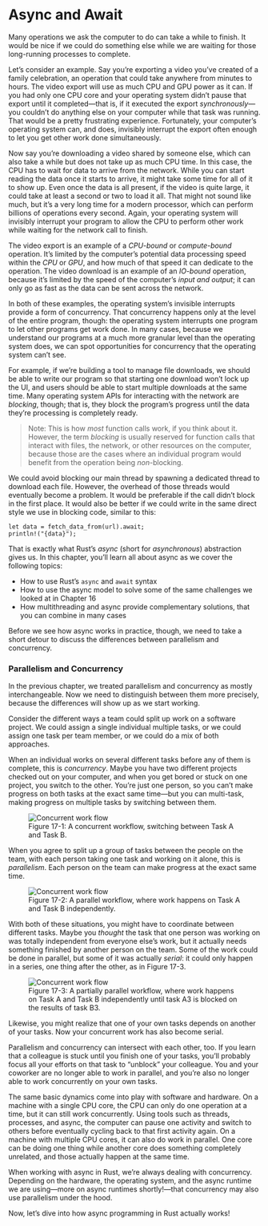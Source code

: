 # Async and Await

Many operations we ask the computer to do can take a while to finish. It would
be nice if we could do something else while we are waiting for those
long-running processes to complete.

Let’s consider an example. Say you’re exporting a video you’ve created of a
family celebration, an operation that could take anywhere from minutes to hours.
The video export will use as much CPU and GPU power as it can. If you had only
one CPU core and your operating system didn’t pause that export until it
completed—that is, if it executed the export _synchronously_—you couldn’t do
anything else on your computer while that task was running. That would be a
pretty frustrating experience. Fortunately, your computer’s operating system
can, and does, invisibly interrupt the export often enough to let you get other
work done simultaneously.

Now say you’re downloading a video shared by someone else, which can also take a
while but does not take up as much CPU time. In this case, the CPU has to wait
for data to arrive from the network. While you can start reading the data once
it starts to arrive, it might take some time for all of it to show up. Even once
the data is all present, if the video is quite large, it could take at least a
second or two to load it all. That might not sound like much, but it’s a very
long time for a modern processor, which can perform billions of operations every
second. Again, your operating system will invisibly interrupt your program to
allow the CPU to perform other work while waiting for the network call to
finish.

The video export is an example of a _CPU-bound_ or _compute-bound_ operation.
It’s limited by the computer’s potential data processing speed within the _CPU_
or _GPU_, and how much of that speed it can dedicate to the operation. The video
download is an example of an _IO-bound_ operation, because it’s limited by the
speed of the computer’s _input and output_; it can only go as fast as the data
can be sent across the network.

In both of these examples, the operating system’s invisible interrupts provide a
form of concurrency. That concurrency happens only at the level of the entire
program, though: the operating system interrupts one program to let other
programs get work done. In many cases, because we understand our programs at a
much more granular level than the operating system does, we can spot
opportunities for concurrency that the operating system can’t see.

For example, if we’re building a tool to manage file downloads, we should be
able to write our program so that starting one download won’t lock up the UI,
and users should be able to start multiple downloads at the same time. Many
operating system APIs for interacting with the network are _blocking_, though;
that is, they block the program’s progress until the data they’re processing is
completely ready.

> Note: This is how _most_ function calls work, if you think about it. However,
> the term _blocking_ is usually reserved for function calls that interact with
> files, the network, or other resources on the computer, because those are the
> cases where an individual program would benefit from the operation being
> _non_-blocking.

We could avoid blocking our main thread by spawning a dedicated thread to
download each file. However, the overhead of those threads would eventually
become a problem. It would be preferable if the call didn’t block in the first
place. It would also be better if we could write in the same direct style we use
in blocking code, similar to this:

```rust,ignore,does_not_compile
let data = fetch_data_from(url).await;
println!("{data}");
```

That is exactly what Rust’s _async_ (short for _asynchronous_) abstraction gives
us. In this chapter, you’ll learn all about async as we cover the following
topics:

- How to use Rust’s `async` and `await` syntax
- How to use the async model to solve some of the same challenges we looked at
  in Chapter 16
- How multithreading and async provide complementary solutions, that you can
  combine in many cases

Before we see how async works in practice, though, we need to take a short
detour to discuss the differences between parallelism and concurrency.

### Parallelism and Concurrency

In the previous chapter, we treated parallelism and concurrency as mostly
interchangeable. Now we need to distinguish between them more precisely, because
the differences will show up as we start working.

Consider the different ways a team could split up work on a software project. We
could assign a single individual multiple tasks, or we could assign one task per
team member, or we could do a mix of both approaches.

When an individual works on several different tasks before any of them is
complete, this is _concurrency_. Maybe you have two different projects checked
out on your computer, and when you get bored or stuck on one project, you switch
to the other. You’re just one person, so you can’t make progress on both tasks
at the exact same time—but you can multi-task, making progress on multiple
tasks by switching between them.

<figure>

<img alt="Concurrent work flow" src="img/trpl17-01.svg" class="center" />

<figcaption>Figure 17-1: A concurrent workflow, switching between Task A and Task B.</figcaption>

</figure>

When you agree to split up a group of tasks between the people on the team, with
each person taking one task and working on it alone, this is _parallelism_. Each
person on the team can make progress at the exact same time.

<figure>

<img alt="Concurrent work flow" src="img/trpl17-02.svg" class="center" />

<figcaption>Figure 17-2: A parallel workflow, where work happens on Task A and Task B independently.</figcaption>

</figure>

With both of these situations, you might have to coordinate between different
tasks. Maybe you _thought_ the task that one person was working on was totally
independent from everyone else’s work, but it actually needs something finished
by another person on the team. Some of the work could be done in parallel, but
some of it was actually _serial_: it could only happen in a series, one thing
after the other, as in Figure 17-3.

<figure>

<img alt="Concurrent work flow" src="img/trpl17-03.svg" class="center" />

<figcaption>Figure 17-3: A partially parallel workflow, where work happens on Task A and Task B independently until task A3 is blocked on the results of task B3.</figcaption>

</figure>

Likewise, you might realize that one of your own tasks depends on another of
your tasks. Now your concurrent work has also become serial.

Parallelism and concurrency can intersect with each other, too. If you learn
that a colleague is stuck until you finish one of your tasks, you’ll probably
focus all your efforts on that task to “unblock” your colleague. You and your
coworker are no longer able to work in parallel, and you’re also no longer able
to work concurrently on your own tasks.

The same basic dynamics come into play with software and hardware. On a machine
with a single CPU core, the CPU can only do one operation at a time, but it can
still work concurrently. Using tools such as threads, processes, and async, the
computer can pause one activity and switch to others before eventually cycling
back to that first activity again. On a machine with multiple CPU cores, it can
also do work in parallel. One core can be doing one thing while another core
does something completely unrelated, and those actually happen at the same
time.

When working with async in Rust, we’re always dealing with concurrency.
Depending on the hardware, the operating system, and the async runtime we are
using—more on async runtimes shortly!—that concurrency may also use parallelism
under the hood.

Now, let’s dive into how async programming in Rust actually works!

